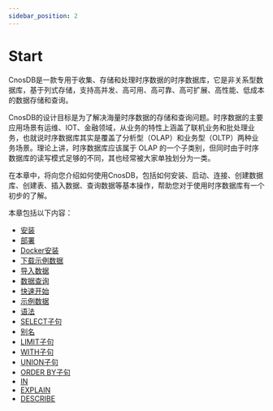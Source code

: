 ```yaml
---
sidebar_position: 2
---
```


# Start

CnosDB是一款专用于收集、存储和处理时序数据的时序数据库，它是非关系型数据库，基于列式存储，支持高并发、高可用、高可靠、高可扩展、高性能、低成本的数据存储和查询。

CnosDB的设计目标是为了解决海量时序数据的存储和查询问题。时序数据的主要应用场景有运维、IOT、金融领域，从业务的特性上涵盖了联机业务和批处理业务，也就说时序数据库其实是覆盖了分析型（OLAP）和业务型（OLTP）两种业务场景。理论上讲，时序数据库应该属于 OLAP 的一个子类别，但同时由于时序数据库的读写模式足够的不同，其也经常被大家单独划分为一类。

在本章中，将向您介绍如何使用CnosDB，包括如何安装、启动、连接、创建数据库、创建表、插入数据、查询数据等基本操作，帮助您对于使用时序数据库有一个初步的了解。

本章包括以下内容：

- [安装](./install.md)
- [部署](./install.md#部署)
- [Docker安装](./install.md#docker安装)
- [下载示例数据](./install.md#下载示例数据)
- [导入数据](./install.md#导入数据)
- [数据查询](./install.md#数据查询)
- [快速开始](./quick_start.md)
- [示例数据](./quick_start.md#示例数据)
- [语法](./quick_start.md#语法)
- [SELECT子句](./quick_start.md#select-子句)
- [别名](./quick_start.md#别名)
- [LIMIT子句](./quick_start.md#limit-子句)
- [WITH子句](./quick_start.md#with-子句)
- [UNION子句](./quick_start.md#union-子句)
- [ORDER BY子句](./quick_start.md#order-by-子句)
- [IN](./quick_start.md#in)
- [EXPLAIN](./quick_start.md#explain)
- [DESCRIBE](./quick_start.md#describe)
